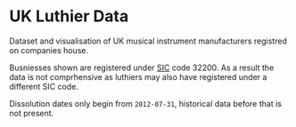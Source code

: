 # UK Luthier Data

Dataset and visualisation of UK musical instrument manufacturers registred on companies house.

Busniesses shown are registered under [SIC](https://resources.companieshouse.gov.uk/sic/) code 32200. As a result the data is not comprhensive as luthiers may also have registered under a different SIC code.

Dissolution dates only begin from `2012-07-31`, historical data before that is not present.